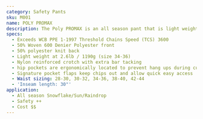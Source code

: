 ```yaml
---
category: Safety Pants
sku: M001
name: POLY PROMAX
description: The Poly PROMAX is an all season pant that is light weight and breathable with excellent range of motion. The same design as our popular POLY PRO with added protection of 4100 TCS protective pad.
specs:
  - Exceeds WCB PPE 1-1997 Threshold Chains Speed (TCS) 3600
  - 50% Woven 600 Denier Polyester front
  - 50% polyester knit back
  - Light weight at 2.6lb / 1190g (size 34-36)
  - Nylon reinforced crotch with extra bar tacking
  - hip pockets are ergonomically located to prevent hang ups during cutting and bending
  - Signature pocket flaps keep chips out and allow quick easy access
  - Waist sizing: 28-30, 30-32, 34-36, 38-40, 42-44
  - 'Inseam length: 30"'
application:
  - All season Snowflake/Sun/Raindrop
  - Safety ++
  - Cost $$
---
```

